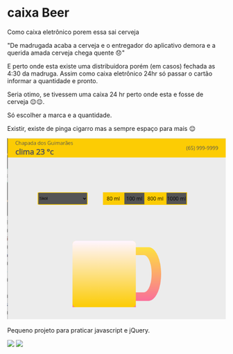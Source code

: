# caixa Beer
Como caixa eletrônico porem essa sai cerveja 


"De madrugada acaba a cerveja e o entregador do aplicativo demora e a querida amada cerveja chega quente 😞️"


E perto onde esta existe uma distribuidora porém (em casos) fechada as 4:30 da madruga.
Assim como caixa eletrônico 24hr só passar o cartão  informar a quantidade  e pronto.

Seria otimo,  se tivessem uma caixa 24 hr perto onde esta e  fosse de cerveja 😌️😌️.

Só escolher a marca e a quantidade.



Existir, existe de pinga cigarro mas a sempre espaço para mais 😌️


![Logo](https://raw.githubusercontent.com/cardosource/caixaBeer/main/caixabeer.png)


Pequeno projeto para praticar javascript e jQuery.


![](https://img.shields.io/badge/ES6+-informational?style=flat&logo=javascript&logoColor=yellow&color=black) 
![](https://img.shields.io/badge/ES6+-informational?style=flat&logo=jQuery&logoColor=yellow&color=black) 
